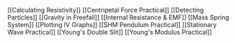 [[Calculating Resistivity]]
[[Centripetal Force Practical]]
[[Detecting Particles]]
[[Gravity in Freefall]]
[[Internal Resistance & EMF]]
[[Mass Spring System]]
[[Plotting IV Graphs]]
[[SHM Pendulum Practical]]
[[Stationary Wave Practical]]
[[Young's Double Slit]]
[[Young's Modulus Practical]]